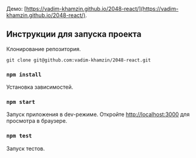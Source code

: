 Демо: [https://vadim-khamzin.github.io/2048-react/](https://vadim-khamzin.github.io/2048-react/).

## Инструкции для запуска проекта

Клонирование репозитория.
```
git clone git@github.com:vadim-khamzin/2048-react.git
```

### `npm install`

Установка зависимостей.

### `npm start`

Запуск приложения в dev-режиме.
Откройте [http://localhost:3000](http://localhost:3000) для просмотра в браузере.

### `npm test`

Запуск тестов.